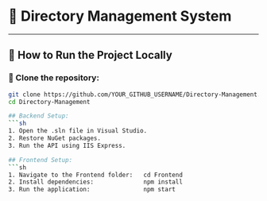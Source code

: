 # 📂 Directory Management System

---

## 🚀 How to Run the Project Locally

### 📌 Clone the repository:
```sh
git clone https://github.com/YOUR_GITHUB_USERNAME/Directory-Management.git
cd Directory-Management

## Backend Setup:
```sh
1. Open the .sln file in Visual Studio.
2. Restore NuGet packages.
3. Run the API using IIS Express.

## Frontend Setup:
```sh
1. Navigate to the Frontend folder:   cd Frontend
2. Install dependencies:              npm install
3. Run the application:               npm start
